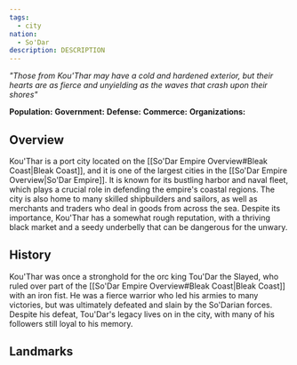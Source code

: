 ```yaml
---
tags:
  - city
nation:
  - So'Dar
description: DESCRIPTION
---
```

*"Those from Kou'Thar may have a cold and hardened exterior, but their hearts are as fierce and unyielding as the waves that crash upon their shores"*

**Population:**
**Government:**
**Defense:**
**Commerce:**
**Organizations:**

## Overview
Kou'Thar is a port city located on the [[So'Dar Empire Overview#Bleak Coast|Bleak Coast]], and it is one of the largest cities in the [[So'Dar Empire Overview|So'Dar Empire]]. It is known for its bustling harbor and naval fleet, which plays a crucial role in defending the empire's coastal regions. The city is also home to many skilled shipbuilders and sailors, as well as merchants and traders who deal in goods from across the sea. Despite its importance, Kou'Thar has a somewhat rough reputation, with a thriving black market and a seedy underbelly that can be dangerous for the unwary.
## History
Kou'Thar was once a stronghold for the orc king Tou'Dar the Slayed, who ruled over part of the [[So'Dar Empire Overview#Bleak Coast|Bleak Coast]] with an iron fist. He was a fierce warrior who led his armies to many victories, but was ultimately defeated and slain by the So'Darian forces. Despite his defeat, Tou'Dar's legacy lives on in the city, with many of his followers still loyal to his memory.
## Landmarks